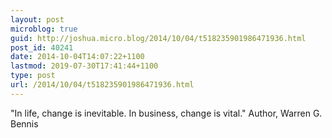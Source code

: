 ```yaml
---
layout: post
microblog: true
guid: http://joshua.micro.blog/2014/10/04/t518235901986471936.html
post_id: 40241
date: 2014-10-04T14:07:22+1100
lastmod: 2019-07-30T17:41:44+1100
type: post
url: /2014/10/04/t518235901986471936.html
---
```

"In life, change is inevitable. In business, change is vital."
Author, Warren G. Bennis
